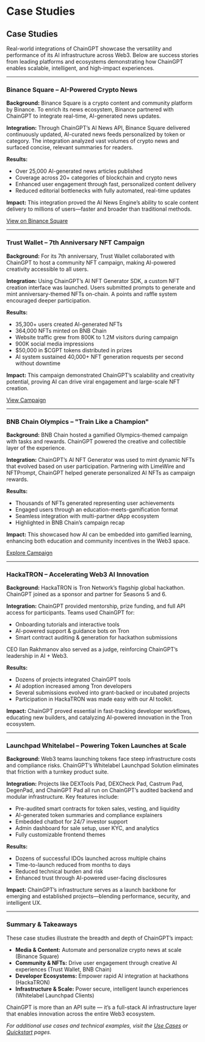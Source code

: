 # Case Studies

## Case Studies

Real-world integrations of ChainGPT showcase the versatility and performance of its AI infrastructure across Web3. Below are success stories from leading platforms and ecosystems demonstrating how ChainGPT enables scalable, intelligent, and high-impact experiences.

***

### Binance Square – AI-Powered Crypto News

**Background:** Binance Square is a crypto content and community platform by Binance. To enrich its news ecosystem, Binance partnered with ChainGPT to integrate real-time, AI-generated news updates.

**Integration:** Through ChainGPT’s AI News API, Binance Square delivered continuously updated, AI-curated news feeds personalized by token or category. The integration analyzed vast volumes of crypto news and surfaced concise, relevant summaries for readers.

**Results:**

* Over 25,000 AI-generated news articles published
* Coverage across 20+ categories of blockchain and crypto news
* Enhanced user engagement through fast, personalized content delivery
* Reduced editorial bottlenecks with fully automated, real-time updates

**Impact:** This integration proved the AI News Engine’s ability to scale content delivery to millions of users—faster and broader than traditional methods.

[View on Binance Square](https://www.binance.com/en/square/profile/chaingptainews)

***

### Trust Wallet – 7th Anniversary NFT Campaign

**Background:** For its 7th anniversary, Trust Wallet collaborated with ChainGPT to host a community NFT campaign, making AI-powered creativity accessible to all users.

**Integration:** Using ChainGPT’s AI NFT Generator SDK, a custom NFT creation interface was launched. Users submitted prompts to generate and mint anniversary-themed NFTs on-chain. A points and raffle system encouraged deeper participation.

**Results:**

* 35,300+ users created AI-generated NFTs
* 364,000 NFTs minted on BNB Chain
* Website traffic grew from 800K to 1.2M visitors during campaign
* 900K social media impressions
* $50,000 in $CGPT tokens distributed in prizes
* AI system sustained 40,000+ NFT generation requests per second without downtime

**Impact:** This campaign demonstrated ChainGPT’s scalability and creativity potential, proving AI can drive viral engagement and large-scale NFT creation.

[View Campaign](https://nft.chaingpt.org/events/TrustWallet7)

***

### BNB Chain Olympics – "Train Like a Champion"

**Background:** BNB Chain hosted a gamified Olympics-themed campaign with tasks and rewards. ChainGPT powered the creative and collectible layer of the experience.

**Integration:** ChainGPT’s AI NFT Generator was used to mint dynamic NFTs that evolved based on user participation. Partnering with LimeWire and NFTPrompt, ChainGPT helped generate personalized AI NFTs as campaign rewards.

**Results:**

* Thousands of NFTs generated representing user achievements
* Engaged users through an education-meets-gamification format
* Seamless integration with multi-partner dApp ecosystem
* Highlighted in BNB Chain’s campaign recap

**Impact:** This showcased how AI can be embedded into gamified learning, enhancing both education and community incentives in the Web3 space.

[Explore Campaign](https://dappbay.bnbchain.org/campaign/train-like-a-champion-with-bnb-chain-and-share-$250K)

***

### HackaTRON – Accelerating Web3 AI Innovation

**Background:** HackaTRON is Tron Network’s flagship global hackathon. ChainGPT joined as a sponsor and partner for Seasons 5 and 6.

**Integration:** ChainGPT provided mentorship, prize funding, and full API access for participants. Teams used ChainGPT for:

* Onboarding tutorials and interactive tools
* AI-powered support & guidance bots on Tron
* Smart contract auditing & generation for hackathon submissions

CEO Ilan Rakhmanov also served as a judge, reinforcing ChainGPT’s leadership in AI + Web3.

**Results:**

* Dozens of projects integrated ChainGPT tools
* AI adoption increased among Tron developers
* Several submissions evolved into grant-backed or incubated projects
* Participation in HackaTRON was made easy with our AI toolkit.&#x20;

**Impact:** ChainGPT proved essential in fast-tracking developer workflows, educating new builders, and catalyzing AI-powered innovation in the Tron ecosystem.

***

### Launchpad Whitelabel – Powering Token Launches at Scale

**Background:** Web3 teams launching tokens face steep infrastructure costs and compliance risks. ChainGPT’s Whitelabel Launchpad Solution eliminates that friction with a turnkey product suite.

**Integration:** Projects like DEXTools Pad, DEXCheck Pad, Castrum Pad, DegenPad, and ChainGPT Pad all run on ChainGPT’s audited backend and modular infrastructure. Key features include:

* Pre-audited smart contracts for token sales, vesting, and liquidity
* AI-generated token summaries and compliance explainers
* Embedded chatbot for 24/7 investor support
* Admin dashboard for sale setup, user KYC, and analytics
* Fully customizable frontend themes

**Results:**

* Dozens of successful IDOs launched across multiple chains
* Time-to-launch reduced from months to days
* Reduced technical burden and risk
* Enhanced trust through AI-powered user-facing disclosures

**Impact:** ChainGPT’s infrastructure serves as a launch backbone for emerging and established projects—blending performance, security, and intelligent UX.

***

### Summary & Takeaways

These case studies illustrate the breadth and depth of ChainGPT’s impact:

* **Media & Content:** Automate and personalize crypto news at scale (Binance Square)
* **Community & NFTs:** Drive user engagement through creative AI experiences (Trust Wallet, BNB Chain)
* **Developer Ecosystems:** Empower rapid AI integration at hackathons (HackaTRON)
* **Infrastructure & Scale:** Power secure, intelligent launch experiences (Whitelabel Launchpad Clients)

ChainGPT is more than an API suite — it’s a full-stack AI infrastructure layer that enables innovation across the entire Web3 ecosystem.

_For additional use cases and technical examples, visit the_ [_Use Cases_](use-cases-and-examples.md) _or_ [_Quickstart_](quickstart-guide.md) _pages._
